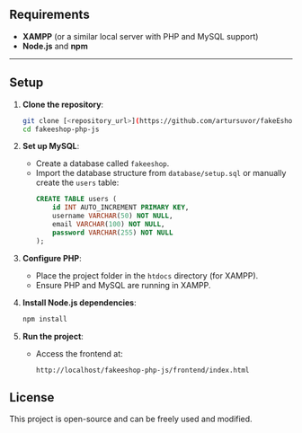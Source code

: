 ## Requirements

- **XAMPP** (or a similar local server with PHP and MySQL support)
- **Node.js** and **npm**

---

## Setup

1. **Clone the repository**:
   ```bash
   git clone [<repository_url>](https://github.com/artursuvor/fakeEshop-php-js)
   cd fakeeshop-php-js
   ```

2. **Set up MySQL**:
   - Create a database called `fakeeshop`.
   - Import the database structure from `database/setup.sql` or manually create the `users` table:
     ```sql
     CREATE TABLE users (
         id INT AUTO_INCREMENT PRIMARY KEY,
         username VARCHAR(50) NOT NULL,
         email VARCHAR(100) NOT NULL,
         password VARCHAR(255) NOT NULL
     );
     ```

3. **Configure PHP**:
   - Place the project folder in the `htdocs` directory (for XAMPP).
   - Ensure PHP and MySQL are running in XAMPP.

4. **Install Node.js dependencies**:
   ```bash
   npm install
   ```

5. **Run the project**:
   - Access the frontend at:
     ```
     http://localhost/fakeeshop-php-js/frontend/index.html
     ```

## License

This project is open-source and can be freely used and modified.
```
